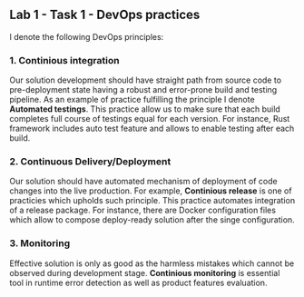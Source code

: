 ## Lab 1 - Task 1 - DevOps practices

I denote the following DevOps principles:
### 1. Continious integration
Our solution development should have straight path from source code to pre-deployment state having a robust and error-prone build and testing pipeline. As an example of practice fulfilling the principle I denote **Automated testings**. This practice allow us to make sure that each build completes full course of testings equal for each version. For instance, Rust framework includes auto test feature and allows to enable testing after each build.

### 2. Continuous Delivery/Deployment
Our solution should have automated mechanism of deployment of code changes into the live production. For example, **Continious release** is one of practicies which upholds such principle. This practice automates integration of a release package. For instance, there are Docker configuration files which allow to compose deploy-ready solution after the singe configuration.

### 3. Monitoring
Effective solution is only as good as the harmless mistakes which cannot be observed during development stage. **Continious monitoring** is essential tool in runtime error detection as well as product features evaluation.

